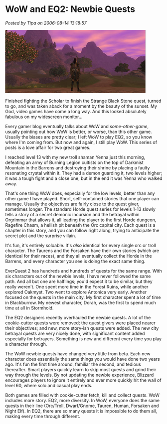 # WoW and EQ2: Newbie Quests

*Posted by Tipa on 2006-08-14 13:18:57*

![Antonica from the Oracle Tower](../uploads/2006/08/antonica.jpg)

Finished fighting the Scholar to finish the Strange Black Stone quest, turned to go, and was taken aback for a moment by the beauty of the sunset. My God, video games have come a long way. And this looked absolutely fabulous on my widescreen monitor...

Every gamer blog eventually talks about WoW and *some-other-game*, usually pointing out how WoW is better, or worse, than this other game. Usually the biases are pretty clear; I left WoW to play EQ2, so you know where I'm coming from. But now and again, I still play WoW. This series of posts is a love affair for two great games.

I reached level 13 with my new troll shaman Yenna just this morning, defeating an army of Burning Legion cultists on the top of Darkmist Mountain in the Barrens and destroying their shrine by placing a faulty resonating crystal within it. They had a demon guarding it, two levels higher; it was a tough fight and a close one, but in the end it was Yenna who walked away.

That's one thing WoW does, especially for the low levels, better than any other game I have played. Short, self-contained stories that one player can manage. Usually the objectives are fairly close to the quest giver, sometimes longer. The standard Horde quest series for levels 1-13 slowly tells a story of a secret demonic incursion and the betrayal within Orgrimmar that allows it, all leading the player to the first Horde dungeon, Ragefire Chasm, a hellish pit beneath the Orc capital city. Each quest is a chapter in this story, and you can follow right along, trying to anticipate the secret plot and the surprise villain.

It's fun, it's entirely soloable. It's *also* identical for every single orc or troll character. The Taurens and the Forsaken have their own stories (which are identical for their races), and they all eventually collect the Horde in the Barrens, and every character you see is doing the exact same thing.

EverQuest 2 has hundreds and hundreds of quests for the same range. With six characters out of the newbie levels, I have never followed the same path. And all but one are halflings; you'd expect it to be similar, but they really weren't. One spent more time in the Forest Ruins, while another explored Oakmyst. Two went to explore Antonica very early. Another focused on the quests in the main city. My first character spent a lot of time in Blackburrow. My newest character, Dorah, was the first to spend much time at all in Stormhold.

The EQ2 designers recently overhauled the newbie quests. A lot of the cookie-cutter quests were removed; the quest givers were placed nearer their objectives; and new, more story-ish quests were added. The new city betrayal quests are very nicely done, with significant content added especially for betrayers. Something is new and different every time you play a character through.

The WoW newbie quests have changed very little from beta. Each new character does essentially the same things you would have done two years ago. It's fun the first time around, familiar the second, and tedious thereafter. Smart players quickly learn to skip most quests and grind their way through the levels. By not updating the newbie experience, Blizzard encourages players to ignore it entirely and ever more quickly hit the wall of level 60, where solo and casual play ends.

Both games are filled with cookie-cutter fetch, kill and collect quests. WoW includes more story. EQ2, more diversity. In WoW, everyone does the same quests in their line (Orc/Troll, Dwarf/Gnome, Tauren, Human, Forsaken and Night Elf). In EQ2, there are so many quests it is impossible to do them all, making every time through different.
